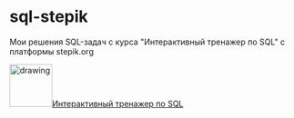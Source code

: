 # sql-stepik

Мои решения SQL-задач с курса "Интерактивный тренажер по SQL" с платформы stepik.org

<img src="https://stepik.org/static/frontend/stepic_logo_share.jpg" alt="drawing" width="75"/>[Интерактивный тренажер по SQL](https://stepik.org/course/63054/info "Интерактивный тренажер по SQL")